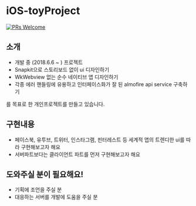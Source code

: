 # iOS-toyProject
[![PRs Welcome](https://img.shields.io/badge/PRs-welcome-brightgreen.svg?style=flat-square)](http://makeapullrequest.com)

## 소개

- 개발 중 (2018.6.6 ~ ) 프로젝트
- Snapkit으로 스토리보드 없이 ui 디자인하기
- WkWebview 없는 순수 네이티브 앱 디자인하기
- 각종 에러 핸들링에 유용하고 인터페이스화가 잘 된 almofire api service 구축하기

를 목표로 한 개인프로젝트를 만들고 있습니다.

## 구현내용
- 페이스북, 유투브, 트위터, 인스타그램, 핀터레스트 등 세계적 앱의 트렌디한 ui를 따라 구현해보고자 해요
- 서버파트보다는 클라이언트 파트를 먼저 구현해보고자 해요

## 도와주실 분이 필요해요!
- 기획에 조언을 주실 분
- 대응하는 서버를 개발에 도움을 주실 분

